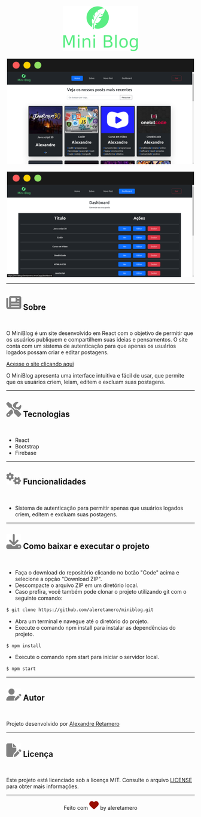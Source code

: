 <div align="center">
  <img width="200" src="./public/logo.png" />
</div>

<br />

<!-- Preview -->
<div align="center" >
    <img width="500" src="./public/images/readme/preview-01.png" alt="Preview do projeto">
</div>

<br />

<div align="center" >
    <img width="500" src="./public/images/readme/preview-02.png" alt="Preview do projeto">
</div>

<hr />

<!-- Sobre -->
<h2><img width="40" src="./public/images/readme/newspaper-solid.svg"> Sobre</h2>

<br />

<p>O MiniBlog é um site desenvolvido em React com o objetivo de permitir que os usuários publiquem e compartilhem suas ideias e pensamentos. O site conta com um sistema de autenticação para que apenas os usuários logados possam criar e editar postagens.

<a href="https://miniblog-aleretamero.vercel.app/" target="_blank">Acesse o site clicando aqui</a>

O MiniBlog apresenta uma interface intuitiva e fácil de usar, que permite que os usuários criem, leiam, editem e excluam suas postagens.

</p>

<hr />

<!-- Tecnologias -->
<h2><img width="40" src="./public/images/readme/screwdriver-wrench-solid.svg"> Tecnologias</h2>

<br />

- React
- Bootstrap
- Firebase

<hr />

<!-- Funcionalidades -->
<h2><img width="40" src="./public/images/readme/gears-solid.svg"> Funcionalidades</h2>

<br />

- Sistema de autenticação para permitir apenas que usuários logados criem, editem e excluam suas postagens.

<hr />

<!-- Como Baixar -->
<h2><img width="40" src="./public/images/readme/download-solid.svg"> Como baixar e executar o projeto</h2>

<br />

- Faça o download do repositório clicando no botão "Code" acima e selecione a opção "Download ZIP".
- Descompacte o arquivo ZIP em um diretório local.
- Caso prefira, você também pode clonar o projeto utilizando git com o seguinte comando:

```bash
$ git clone https://github.com/aleretamero/miniblog.git
```

- Abra um terminal e navegue até o diretório do projeto.
- Execute o comando npm install para instalar as dependências do projeto.

```bash
$ npm install
```

- Execute o comando npm start para iniciar o servidor local.

```bash
$ npm start
```

<hr />

<!-- Autor -->
<h2><img width="40" src="./public/images/readme/user-pen-solid.svg"> Autor</h2>

<br />

<p>Projeto desenvolvido por <a href="https://github.com/aleretamero" target="_blank">Alexandre Retamero</a></p>

<hr />

<!-- Licença -->
<h2><img width="40" src="./public/images/readme/file-pen-solid.svg"> Licença</h2>

<br />

<p>Este projeto está licenciado sob a licença MIT. Consulte o arquivo <a href="LICENSE">LICENSE</a> para obter mais informações.</p>

<hr />

<!-- Footer -->
<p align="center"> Feito com <img width="25" src="./public/images/readme/heart-solid.svg"> by aleretamero </p>
